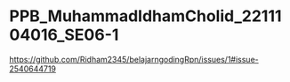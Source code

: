 # PPB_MuhammadIdhamCholid_2211104016_SE06-1
https://github.com/Ridham2345/belajarngodingRpn/issues/1#issue-2540644719

